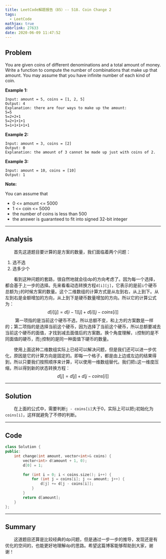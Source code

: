 ```yaml
---
title: LeetCode解题报告（85）-- 518. Coin Change 2
tags:
  - LeetCode
mathjax: true
abbrlink: 27633
date: 2020-06-09 11:47:52
---
```


## Problem

You are given coins of different denominations and a total amount of money. Write a function to compute the number of combinations that make up that amount. You may assume that you have infinite number of each kind of coin.

<!-- more -->

**Example 1:**

```
Input: amount = 5, coins = [1, 2, 5]
Output: 4
Explanation: there are four ways to make up the amount:
5=5
5=2+2+1
5=2+1+1+1
5=1+1+1+1+1
```

**Example 2:**

```
Input: amount = 3, coins = [2]
Output: 0
Explanation: the amount of 3 cannot be made up just with coins of 2.
```

**Example 3:**

```
Input: amount = 10, coins = [10] 
Output: 1
```

**Note:**

You can assume that

- 0 <= amount <= 5000
- 1 <= coin <= 5000
- the number of coins is less than 500
- the answer is guaranteed to fit into signed 32-bit integer

------

## Analysis

&emsp;&emsp;首先这道题目要计算的是方案的数量，我们面临着两个问题：

1. 选不选
2. 选多少个

&emsp;&emsp;看到这种问题的套路，很自然地就会往dp的方向考虑了。因为每一个选择，都会基于上一步的选择。先来看看动态转换方程`d[i][j]`，它表示的是前`i`个硬币总额为`j`的时候方案的数量。这个二维数组的计算方式是从左到右，从上到下。从左到右是金额增加的方向，从上到下是硬币数量增加的方向。所以它的计算公式为：
$$
d[i][j] = d[i - 1][j] + d[i][j - coins[i]]
$$
&emsp;&emsp; 第一项指的是当前这个硬币不选，所以总额不变，和上方的方案数是一样的；第二项指的是选择当前这个硬币，因为选择了当前这个硬币，所以总额要减去当前这个硬币的面值，才找到减去面值后的方案数。换个角度理解，`i`控制的是不同面值的硬币，而`j`控制的是同一种面值下硬币的数量。

&emsp;&emsp;使用上面这种二维数组实际上已经可以解决问题，但是我们还可以进一步优化，原因是它的计算方向是固定的。即每一个格子，都是由上边或左边的结果得到，所以只要我们按照顺序来计算，可以使用一维数组替代。我们把`i`这一维度压缩，所以得到新的状态转换方程：
$$
d[j] = d[j] + d[j - coins[i]]
$$

------

## Solution

&emsp;&emsp;在上面的公式中，需要判断`j - coins[i]`大于0，实际上可以把`j`初始化为`coins[i]`，这样就避免了不停的判断。

------

## Code

```c++
class Solution {
public:
    int change(int amount, vector<int>& coins) {
        vector<int> d(amount + 1, 0);
        d[0] = 1;
        
        for (int i = 0; i < coins.size(); i++) {
            for (int j = coins[i]; j <= amount; j++) {
                d[j] += d[j - coins[i]];
            }
        }
        return d[amount];
    }
};
```

------

## Summary

 &emsp;&emsp;这道题目还算是比较经典的dp问题，但是通过一步一步的推导，发现还是有优化的空间的，也能更好地理解dp的思路。希望这篇博客能够帮助到大家，谢谢！
